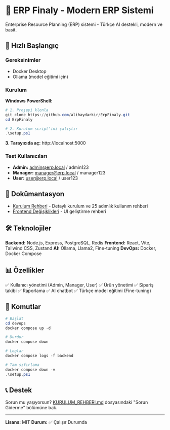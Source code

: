 # 🏢 ERP Finaly - Modern ERP Sistemi

Enterprise Resource Planning (ERP) sistemi - Türkçe AI destekli, modern ve basit.

## 🚀 Hızlı Başlangıç

### Gereksinimler
- Docker Desktop
- Ollama (model eğitimi için)

### Kurulum

**Windows PowerShell:**
```powershell
# 1. Projeyi klonla
git clone https://github.com/alihaydarkir/ErpFinaly.git
cd ErpFinaly

# 2. Kurulum script'ini çalıştır
.\setup.ps1
```

**3. Tarayıcıda aç:** http://localhost:5000

### Test Kullanıcıları
- **Admin:** admin@erp.local / admin123
- **Manager:** manager@erp.local / manager123
- **User:** user@erp.local / user123

## 📖 Dokümantasyon

- [Kurulum Rehberi](KURULUM_REHBERI.md) - Detaylı kurulum ve 25 adımlık kullanım rehberi
- [Frontend Değişiklikleri](FRONTEND_DEGISIKLIKLER.md) - UI geliştirme rehberi

## 🛠️ Teknolojiler

**Backend:** Node.js, Express, PostgreSQL, Redis
**Frontend:** React, Vite, Tailwind CSS, Zustand
**AI:** Ollama, Llama2, Fine-tuning
**DevOps:** Docker, Docker Compose

## 📊 Özellikler

✅ Kullanıcı yönetimi (Admin, Manager, User)
✅ Ürün yönetimi
✅ Sipariş takibi
✅ Raporlama
✅ AI chatbot
✅ Türkçe model eğitimi (Fine-tuning)

## 🔧 Komutlar

```powershell
# Başlat
cd devops
docker compose up -d

# Durdur
docker compose down

# Loglar
docker compose logs -f backend

# Tam sıfırlama
docker compose down -v
.\setup.ps1
```

## 📞 Destek

Sorun mu yaşıyorsun? [KURULUM_REHBERI.md](KURULUM_REHBERI.md) dosyasındaki "Sorun Giderme" bölümüne bak.

---

**Lisans:** MIT
**Durum:** ✅ Çalışır Durumda
